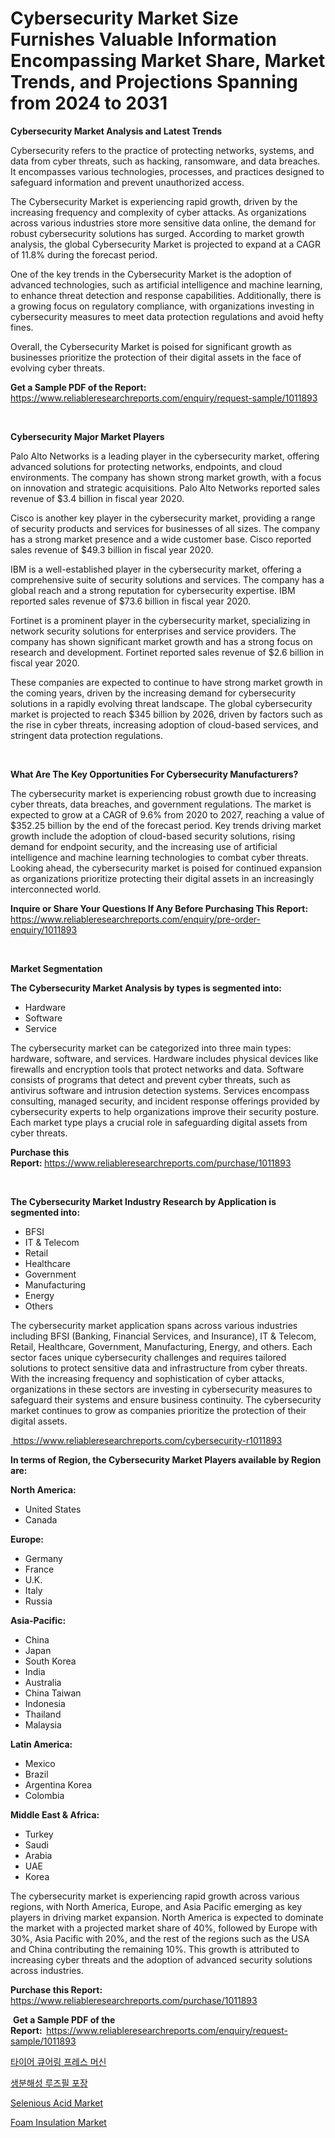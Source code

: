 <p><h1>Cybersecurity Market Size Furnishes Valuable Information Encompassing Market Share, Market Trends, and Projections Spanning from 2024 to 2031</h1></p><p><strong>Cybersecurity Market Analysis and Latest Trends</strong></p>
<p><p>Cybersecurity refers to the practice of protecting networks, systems, and data from cyber threats, such as hacking, ransomware, and data breaches. It encompasses various technologies, processes, and practices designed to safeguard information and prevent unauthorized access.</p><p>The Cybersecurity Market is experiencing rapid growth, driven by the increasing frequency and complexity of cyber attacks. As organizations across various industries store more sensitive data online, the demand for robust cybersecurity solutions has surged. According to market growth analysis, the global Cybersecurity Market is projected to expand at a CAGR of 11.8% during the forecast period.</p><p>One of the key trends in the Cybersecurity Market is the adoption of advanced technologies, such as artificial intelligence and machine learning, to enhance threat detection and response capabilities. Additionally, there is a growing focus on regulatory compliance, with organizations investing in cybersecurity measures to meet data protection regulations and avoid hefty fines.</p><p>Overall, the Cybersecurity Market is poised for significant growth as businesses prioritize the protection of their digital assets in the face of evolving cyber threats.</p></p>
<p><strong>Get a Sample PDF of the Report:&nbsp;</strong> <a href="https://www.reliableresearchreports.com/enquiry/request-sample/1011893">https://www.reliableresearchreports.com/enquiry/request-sample/1011893</a></p>
<p>&nbsp;</p>
<p><strong>Cybersecurity Major Market Players</strong></p>
<p><p>Palo Alto Networks is a leading player in the cybersecurity market, offering advanced solutions for protecting networks, endpoints, and cloud environments. The company has shown strong market growth, with a focus on innovation and strategic acquisitions. Palo Alto Networks reported sales revenue of $3.4 billion in fiscal year 2020.</p><p>Cisco is another key player in the cybersecurity market, providing a range of security products and services for businesses of all sizes. The company has a strong market presence and a wide customer base. Cisco reported sales revenue of $49.3 billion in fiscal year 2020.</p><p>IBM is a well-established player in the cybersecurity market, offering a comprehensive suite of security solutions and services. The company has a global reach and a strong reputation for cybersecurity expertise. IBM reported sales revenue of $73.6 billion in fiscal year 2020.</p><p>Fortinet is a prominent player in the cybersecurity market, specializing in network security solutions for enterprises and service providers. The company has shown significant market growth and has a strong focus on research and development. Fortinet reported sales revenue of $2.6 billion in fiscal year 2020.</p><p>These companies are expected to continue to have strong market growth in the coming years, driven by the increasing demand for cybersecurity solutions in a rapidly evolving threat landscape. The global cybersecurity market is projected to reach $345 billion by 2026, driven by factors such as the rise in cyber threats, increasing adoption of cloud-based services, and stringent data protection regulations.</p></p>
<p>&nbsp;</p>
<p><strong>What Are The Key Opportunities For Cybersecurity Manufacturers?</strong></p>
<p><p>The cybersecurity market is experiencing robust growth due to increasing cyber threats, data breaches, and government regulations. The market is expected to grow at a CAGR of 9.6% from 2020 to 2027, reaching a value of $352.25 billion by the end of the forecast period. Key trends driving market growth include the adoption of cloud-based security solutions, rising demand for endpoint security, and the increasing use of artificial intelligence and machine learning technologies to combat cyber threats. Looking ahead, the cybersecurity market is poised for continued expansion as organizations prioritize protecting their digital assets in an increasingly interconnected world.</p></p>
<p><strong>Inquire or Share Your Questions If Any Before Purchasing This Report:</strong> <a href="https://www.reliableresearchreports.com/enquiry/pre-order-enquiry/1011893">https://www.reliableresearchreports.com/enquiry/pre-order-enquiry/1011893</a></p>
<p>&nbsp;</p>
<p><strong>Market Segmentation</strong></p>
<p><strong>The Cybersecurity Market Analysis by types is segmented into:</strong></p>
<p><ul><li>Hardware</li><li>Software</li><li>Service</li></ul></p>
<p><p>The cybersecurity market can be categorized into three main types: hardware, software, and services. Hardware includes physical devices like firewalls and encryption tools that protect networks and data. Software consists of programs that detect and prevent cyber threats, such as antivirus software and intrusion detection systems. Services encompass consulting, managed security, and incident response offerings provided by cybersecurity experts to help organizations improve their security posture. Each market type plays a crucial role in safeguarding digital assets from cyber threats.</p></p>
<p><strong>Purchase this Report:&nbsp;</strong><a href="https://www.reliableresearchreports.com/purchase/1011893">https://www.reliableresearchreports.com/purchase/1011893</a></p>
<p>&nbsp;</p>
<p><strong>The Cybersecurity Market Industry Research by Application is segmented into:</strong></p>
<p><ul><li>BFSI</li><li>IT & Telecom</li><li>Retail</li><li>Healthcare</li><li>Government</li><li>Manufacturing</li><li>Energy</li><li>Others</li></ul></p>
<p><p>The cybersecurity market application spans across various industries including BFSI (Banking, Financial Services, and Insurance), IT & Telecom, Retail, Healthcare, Government, Manufacturing, Energy, and others. Each sector faces unique cybersecurity challenges and requires tailored solutions to protect sensitive data and infrastructure from cyber threats. With the increasing frequency and sophistication of cyber attacks, organizations in these sectors are investing in cybersecurity measures to safeguard their systems and ensure business continuity. The cybersecurity market continues to grow as companies prioritize the protection of their digital assets.</p></p>
<p><a href="https://www.reliableresearchreports.com/cybersecurity-r1011893">&nbsp;https://www.reliableresearchreports.com/cybersecurity-r1011893</a></p>
<p><strong>In terms of Region, the Cybersecurity Market Players available by Region are:</strong></p>
<p>
    <p> <strong> North America: </strong>
        <ul>
            <li>United States</li>
            <li>Canada</li>
        </ul>
        </p> 
    <p> <strong> Europe: </strong>
        <ul>
            <li>Germany</li>
            <li>France</li>
            <li>U.K.</li>
            <li>Italy</li>
            <li>Russia</li>
        </ul>
        </p> 
    <p> <strong> Asia-Pacific: </strong>
        <ul>
            <li>China</li>
            <li>Japan</li>
            <li>South Korea</li>
            <li>India</li>
            <li>Australia</li>
            <li>China Taiwan</li>
            <li>Indonesia</li>
            <li>Thailand</li>
            <li>Malaysia</li>
        </ul>
        </p> 
    <p> <strong> Latin America: </strong>
        <ul>
            <li>Mexico</li>
            <li>Brazil</li>
            <li>Argentina Korea</li>
            <li>Colombia</li>
        </ul>
        </p> 
    <p> <strong> Middle East & Africa: </strong>
        <ul>
            <li>Turkey</li>
            <li>Saudi</li>
            <li>Arabia</li>
            <li>UAE</li>
            <li>Korea</li>
        </ul>
    </p>
    </p>
<p><p>The cybersecurity market is experiencing rapid growth across various regions, with North America, Europe, and Asia Pacific emerging as key players in driving market expansion. North America is expected to dominate the market with a projected market share of 40%, followed by Europe with 30%, Asia Pacific with 20%, and the rest of the regions such as the USA and China contributing the remaining 10%. This growth is attributed to increasing cyber threats and the adoption of advanced security solutions across industries.</p></p>
<p><strong>Purchase this Report: </strong><a href="https://www.reliableresearchreports.com/purchase/1011893">https://www.reliableresearchreports.com/purchase/1011893</a></p>
<p>&nbsp;<strong>Get a Sample PDF of the Report:&nbsp;&nbsp;</strong><a href="https://www.reliableresearchreports.com/enquiry/request-sample/1011893">https://www.reliableresearchreports.com/enquiry/request-sample/1011893</a></p>
<p><strong></strong></p>
<p><p><a href="https://github.com/plelbej847484502/Market-Research-Report-List-2/blob/main/135484349794.md">타이어 큐어링 프레스 머신</a></p><p><a href="https://github.com/vseigx30c9a1j/Market-Research-Report-List-2/blob/main/406519549795.md">생분해성 루즈필 포장</a></p><p><a href="https://www.linkedin.com/pulse/selenious-acid-market-dynamics-2024-2031-also-its-trends-1vtme?trackingId=Wi%2FzmBZiECEg%2BSHuEyheEA%3D%3D">Selenious Acid Market</a></p><p><a href="https://www.linkedin.com/pulse/foam-insulation-market-challenges-opportunities-growth-mx9ff?trackingId=JHDuRZPy6UmaVVS3PGR85A%3D%3D">Foam Insulation Market</a></p></p>
